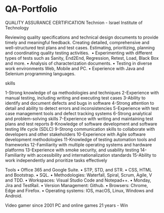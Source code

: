 # QA-Portfolio
QUALITY ASSURANCE CERTIFICATION
Technion - Israel Institute of Technology

Reviewing quality specifications and technical design documents to provide timely and meaningful feedback. Creating detailed, comprehensive and well-structured test plans and test cases. Estimating, prioritizing, planning and coordinating quality testing activities.
‏
• Experimenting with different types of tests such as
Sanity, End2End, Regression, Retest, Load, Black Box and more.
• Analysis of characterization documents.
• Testing in diverse work environments Web, Mobile and PC.
• Experience with Java and Selenium programming languages.





skills 

1-Strong knowledge of qa methodologies and techniques
2-Experience with manual testing, including writing and executing test cases
3-Ability to identify and document defects and bugs in software
4-Strong attention to detail and ability to detect errors and inconsistencies
5-Experience with test case management tools and defect tracking systems
6-Strong analytical and problem-solving skills
7-Experience with writing and maintaining test plans and test reports
8-Knowledge of software development and software testing life cycle (SDLC) 
9-Strong communication skills to collaborate with developers and other stakeholders
10-Experience with Agile software development methodologies
11-Knowledge of testing automation tools and frameworks
12-Familiarity with multiple operating systems and hardware platforms
13-Experience with smoke security, and usability testing
14-Familiarity with accessibility and internationalization standards
15-Ability to work independently and prioritize tasks effectively














Tools 
• Office 365 and Google Suite. 
• STP, STD, and STR.
• CSS, HTML and Bootstrap.
• SQL.
• Methodologies: Waterfall, Spiral, Scrum, Agile, V and TDD.
• Workspaces: Visual Studio Code and Notepad++.
• Monday, Jira and TestRail.
• Version Management: Github. 
• Browsers: Chrome, Edge and
Firefox.
• Operating systems: IOS, macOS,
Linux, Windows and Android.

Video gamer since 2001
PC and online games 21 years - Win

